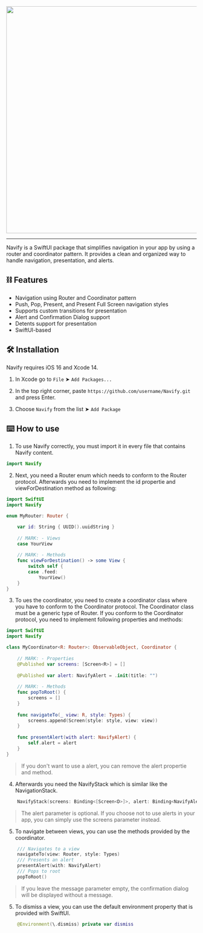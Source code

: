 <div align="center">
  <img src="https://user-images.githubusercontent.com/26815443/232783649-896a94cf-7fb0-49c7-a0b2-4ac5a85862f6.png" width="600"/>
</div>

--------

Navify is a SwiftUI package that simplifies navigation in your app by using a router and coordinator pattern. It provides a clean and organized way to handle navigation, presentation, and alerts.

## ⛓️ Features

- Navigation using Router and Coordinator pattern
- Push, Pop, Present, and Present Full Screen navigation styles
- Supports custom transitions for presentation
- Alert and Confirmation Dialog support
- Detents support for presentation
- SwiftUI-based


## 🛠 Installation

Navify requires iOS 16 and Xcode 14.

1. In Xcode go to `File` ➤ `Add Packages...`

2. In the top right corner, paste `https://github.com/username/Navify.git` and press Enter.

3. Choose `Navify` from the list ➤ `Add Package`

## ⌨️ How to use

1. To use Navify correctly, you must import it in every file that contains Navify content.
```swift
import Navify
```

2. Next, you need a Router enum which needs to conform to the Router protocol. Afterwards you need to implement the id propertie and viewForDestination method as following:

```swift
import SwiftUI
import Navify

enum MyRouter: Router {

    var id: String { UUID().uuidString }
    
    // MARK: - Views
    case YourView
    
    // MARK: - Methods
    func viewForDestination() -> some View {
        switch self {
        case .feed:
            YourView()
    }
}
```
3. To ues the coordinator, you need to create a coordinator class where you have to conform to the Coordinator protocol. The Coordinator class must be a generic type of Router. If you conform to the Coordinator protocol, you need to implement following properties and methods:

```swift
import SwiftUI
import Navify

class MyCoordinator<R: Router>: ObservableObject, Coordinator {
    
    // MARK: - Properties
    @Published var screens: [Screen<R>] = []
    
    @Published var alert: NavifyAlert = .init(title: "")
    
    // MARK: - Methods
    func popToRoot() {
        screens = []
    }
    
    func navigateTo(_ view: R, style: Types) {
        screens.append(Screen(style: style, view: view))
    }
    
    func presentAlert(with alert: NavifyAlert) {
        self.alert = alert
    }
}
```
> If you don't want to use a alert, you can remove the alert propertie and method.

4. Afterwards you need the NavifyStack which is similar like the NavigationStack.

```swift
    NavifyStack(screens: Binding<[Screen<D>]>, alert: Binding<NavifyAlert>, content: () -> Content)
```
> The alert parameter is optional. If you choose not to use alerts in your app, you can simply use the screens parameter instead.

5. To navigate between views, you can use the methods provided by the coordinator.

```swift
    /// Navigates to a view
    navigateTo(view: Router, style: Types)
    /// Presents an alert
    presentAlert(with: NavifyAlert)
    /// Pops to root
    popToRoot()
```
> If you leave the message parameter empty, the confirmation dialog will be displayed without a message.

5. To dismiss a view, you can use the default environment property that is provided with SwiftUI.

```swift
    @Environment(\.dismiss) private var dismiss
```

